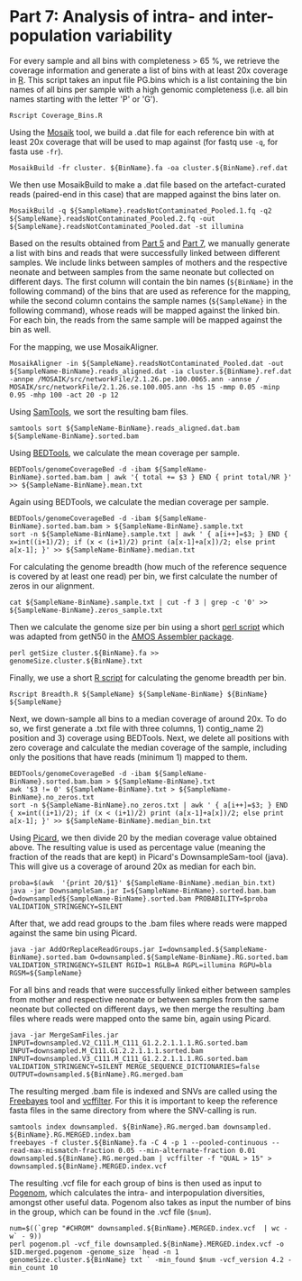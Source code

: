 # Part 7: Analysis of intra- and inter-population variability

For every sample and all bins with completeness > 65 %, we retrieve the coverage information and generate a list of bins with at least 20x coverage in [R](Coverage_Bins.R). This script takes an input file PG.bins which is a list containing the bin names of all bins per sample with a high genomic completeness (i.e. all bin names starting with the letter 'P' or 'G'). 

```
Rscript Coverage_Bins.R
```
Using the [Mosaik](https://github.com/wanpinglee/MOSAIK) tool, we build a .dat file for each reference bin with at least 20x coverage that will be used to map against (for fastq use `-q`, for fasta use `-fr`).

```
MosaikBuild -fr cluster. ${BinName}.fa -oa cluster.${BinName}.ref.dat
```
We then use MosaikBuild to make a .dat file based on the artefact-curated reads (paired-end in this case) that are mapped against the bins later on.

```
MosaikBuild -q ${SampleName}.readsNotContaminated_Pooled.1.fq -q2 ${SampleName}.readsNotContaminated_Pooled.2.fq -out ${SampleName}.readsNotContaminated_Pooled.dat -st illumina
```
Based on the results obtained from [Part 5]( https://git-r3lab.uni.lu/malte.herold/Linking_COSMIC_bins) and [Part 7](https://git-r3lab.uni.lu/Cosmic/Earliest/blob/master/strainphlan.md), we manually generate a list with bins and reads that were successfully linked between different samples. We include links between samples of mothers and the respective neonate and between samples from the same neonate but collected on different days. The first column will contain the bin names (`${BinName}` in the following command) of the bins that are used as reference for the mapping, while the second column contains the sample names (`${SampleName}` in the following command), whose reads will be mapped against the linked bin. For each bin, the reads from the same sample will be mapped against the bin as well.

For the mapping, we use MosaikAligner.

```
MosaikAligner -in ${SampleName}.readsNotContaminated_Pooled.dat -out ${SampleName-BinName}.reads_aligned.dat -ia cluster.${BinName}.ref.dat -annpe /MOSAIK/src/networkFile/2.1.26.pe.100.0065.ann -annse / MOSAIK/src/networkFile/2.1.26.se.100.005.ann -hs 15 -mmp 0.05 -minp 0.95 -mhp 100 -act 20 -p 12
```

Using [SamTools](http://samtools.sourceforge.net/), we sort the resulting bam files.

```
samtools sort ${SampleName-BinName}.reads_aligned.dat.bam ${SampleName-BinName}.sorted.bam
```
Using [BEDTools](http://bedtools.readthedocs.io/en/latest/), we calculate the mean coverage per sample.

```
BEDTools/genomeCoverageBed -d -ibam ${SampleName-BinName}.sorted.bam.bam | awk '{ total += $3 } END { print total/NR }' >> ${SampleName-BinName}.mean.txt
```
Again using BEDTools, we calculate the median coverage per sample.

```
BEDTools/genomeCoverageBed -d -ibam ${SampleName-BinName}.sorted.bam.bam > ${SampleName-BinName}.sample.txt
sort -n ${SampleName-BinName}.sample.txt | awk ' { a[i++]=$3; } END { x=int((i+1)/2); if (x < (i+1)/2) print (a[x-1]+a[x])/2; else print a[x-1]; }' >> ${SampleName-BinName}.median.txt
```
For calculating the genome breadth (how much of the reference sequence is covered by at least one read) per bin, we first calculate the number of zeros in our alignment.

```
cat ${SampleName-BinName}.sample.txt | cut -f 3 | grep -c '0' >> ${SampleName-BinName}.zeros_sample.txt
```
Then we calculate the genome size per bin using a short [perl script](getSize) which was adapted from getN50 in the [AMOS Assembler package](http://amos.sourceforge.net/wiki/index.php/AMOS).

```
perl getSize cluster.${BinName}.fa >> genomeSize.cluster.${BinName}.txt
```
Finally, we use a short [R script](Breadth.R) for calculating the genome breadth per bin.

```
Rscript Breadth.R ${SampleName} ${SampleName-BinName} ${BinName} ${SampleName}
```

Next, we down-sample all bins to a median coverage of around 20x. To do so, we first generate a .txt file with three columns, 1) contig_name 2) position and 3) coverage using BEDTools. Next, we delete all positions with zero coverage and calculate the median coverage of the sample, including only the positions that have reads (minimum 1) mapped to them.

```
BEDTools/genomeCoverageBed -d -ibam ${SampleName-BinName}.sorted.bam.bam > ${SampleName-BinName}.txt
awk '$3 != 0' ${SampleName-BinName}.txt > ${SampleName-BinName}.no_zeros.txt
sort -n ${SampleName-BinName}.no_zeros.txt | awk ' { a[i++]=$3; } END { x=int((i+1)/2); if (x < (i+1)/2) print (a[x-1]+a[x])/2; else print a[x-1]; }' >> ${SampleName-BinName}.median_bin.txt
```
Using [Picard](https://broadinstitute.github.io/picard/), we then divide 20 by the median coverage value obtained above. The resulting value is used as percentage value (meaning the fraction of the reads that are kept) in Picard's DownsampleSam-tool (java). This will give us a coverage of around 20x as median for each bin.

```
proba=$(awk  '{print 20/$1}' ${SampleName-BinName}.median_bin.txt)
java -jar DownsampleSam.jar I=${SampleName-BinName}.sorted.bam.bam O=downsampled${SampleName-BinName}.sorted.bam PROBABILITY=$proba VALIDATION_STRINGENCY=SILENT
```
After that, we add read groups to the .bam files where reads were mapped against the same bin using Picard.

```
java -jar AddOrReplaceReadGroups.jar I=downsampled.${SampleName-BinName}.sorted.bam O=downsampled.${SampleName-BinName}.RG.sorted.bam VALIDATION_STRINGENCY=SILENT RGID=1 RGLB=A RGPL=illumina RGPU=bla RGSM=${SampleName}
```
For all bins and reads that were successfully linked either between samples from mother and respective neonate or between samples from the same neonate but collected on different days, we then merge the resulting .bam files where reads were mapped onto the same bin, again using Picard.

```
java -jar MergeSamFiles.jar INPUT=downsampled.V2_C111.M_C111_G1.2.2.1.1.1.RG.sorted.bam INPUT=downsampled.M_C111.G1.2.2.1.1.1.sorted.bam INPUT=downsampled.V3_C111.M_C111_G1.2.2.1.1.1.RG.sorted.bam VALIDATION_STRINGENCY=SILENT MERGE_SEQUENCE_DICTIONARIES=false OUTPUT=downsampled.${BinName}.RG.merged.bam
```

The resulting merged .bam file is indexed and SNVs are called using the [Freebayes](http://clavius.bc.edu/~erik/CSHL-advanced-sequencing/freebayes-tutorial.html) tool and [vcffilter](https://github.com/vcflib/vcflib). For this it is important to keep the reference fasta files in the same directory from where the SNV-calling is run.

```
samtools index downsampled. ${BinName}.RG.merged.bam downsampled. ${BinName}.RG.MERGED.index.bam
freebayes -f cluster.${BinName}.fa -C 4 -p 1 --pooled-continuous --read-max-mismatch-fraction 0.05 --min-alternate-fraction 0.01 downsampled.${BinName}.RG.merged.bam | vcffilter -f "QUAL > 15" > downsampled.${BinName}.MERGED.index.vcf
```

The resulting .vcf file for each group of bins is then used as input to [Pogenom](https://github.com/EnvGen/POGENOM), which calculates the intra- and interpopulation diversities, amongst other useful data. Pogenom also takes as input the number of bins in the group, which can be found in the .vcf file (`$num`).

```
num=$((`grep "#CHROM" downsampled.${BinName}.MERGED.index.vcf  | wc -w` - 9))
perl pogenom.pl -vcf_file downsampled.${BinName}.MERGED.index.vcf -o $ID.merged.pogenom -genome_size `head -n 1 genomeSize.cluster.${BinName} txt ` -min_found $num -vcf_version 4.2 -min_count 10
```



